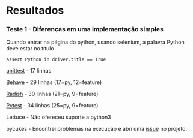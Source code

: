 # Resultados

### Teste 1 - Diferenças em uma implementação simples

Quando entrar na página do python, usando selenium, a palavra Python deve estar no título

`assert Python in driver.title == True`

[unittest](unittest/teste_1.py) - 17 linhas

[Behave](behave/teste_1.py) - 29 linhas (17=py, 12=feature)

[Radish](radish/teste_1) - 30 linhas (21=py, 9=feature)

[Pytest](pytest-bdd/teste_1) - 34 linhas (25=py, 9=feature)

Lettuce - Não ofereceu suporte a python3

pycukes - Encontrei problemas na execução e abri uma [issue](https://github.com/hltbra/pycukes/issues/9) no projeto.
